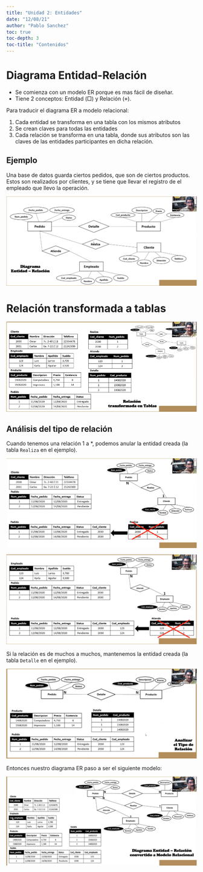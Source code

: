 ```yaml
---
title: "Unidad 2: Entidades"
date: "12/08/21"
author: "Pablo Sanchez"
toc: true
toc-depth: 3
toc-title: "Contenidos"
---
```


Diagrama Entidad-Relación
=========================

* Se comienza con un modelo ER porque es mas fácil de diseñar.
* Tiene 2 conceptos: Entidad ($\Box$) y Relación ($\diamond$).

Para traducir el diagrama ER a modelo relacional:

1. Cada entidad se transforma en una tabla con los mismos atributos
2. Se crean claves para todas las entidades
3. Cada relación se transforma en una tabla, donde sus atributos son las claves
   de las entidades participantes en dicha relación.

Ejemplo
-------

Una base de datos guarda ciertos pedidos, que son de ciertos productos. Estos
son realizados por clientes, y se tiene que llevar el registro de el empleado
que llevo la operación.

![](./imagenes/ejemplo-diagrama-er.png)

Relación transformada a tablas
==============================

![](./imagenes/modelo-relacional.png)

Análisis del tipo de relación
-----------------------------

Cuando tenemos una relación $1$ a $*$, podemos anular la entidad creada (la
tabla `Realiza` en el ejemplo).

![](./imagenes/simplificacion-uno-a-muchos.png)

![](./imagenes/simplificacion-uno-a-muchos2.png)

Si la relación es de muchos a muchos, mantenemos la entidad creada (la tabla
`Detalle` en el ejemplo).

![](./imagenes/muchos-a-muchos.png)

Entonces nuestro diagrama ER paso a ser el siguiente modelo:

![](./imagenes/modelo-finalizado.png)
